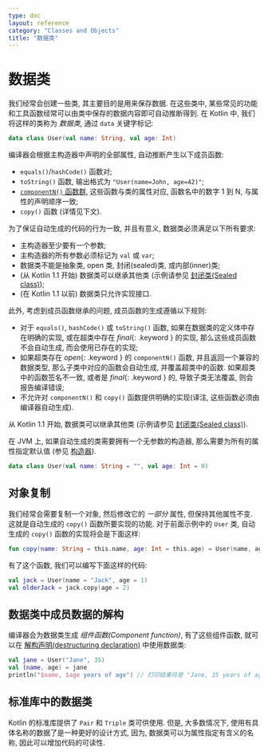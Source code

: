 ```yaml
---
type: doc
layout: reference
category: "Classes and Objects"
title: "数据类"
---
```


# 数据类

我们经常会创建一些类, 其主要目的是用来保存数据. 在这些类中, 某些常见的功能和工具函数经常可以由类中保存的数据内容即可自动推断得到. 在 Kotlin 中, 我们将这样的类称为 _数据类_, 通过 `data` 关键字标记:

``` kotlin
data class User(val name: String, val age: Int)
```

编译器会根据主构造器中声明的全部属性, 自动推断产生以下成员函数:

  * `equals()`/`hashCode()` 函数对;
  * `toString()` 函数, 输出格式为 `"User(name=John, age=42)"`;
  * [`componentN()` 函数群](multi-declarations.html), 这些函数与类的属性对应, 函数名中的数字 1 到 N, 与属性的声明顺序一致;
  * `copy()` 函数 (详情见下文).

为了保证自动生成的代码的行为一致, 并且有意义, 数据类必须满足以下所有要求:

  * 主构造器至少要有一个参数;
  * 主构造器的所有参数必须标记为 `val` 或 `var`;
  * 数据类不能是抽象类, open 类, 封闭(sealed)类, 或内部(inner)类;
  * (从 Kotlin 1.1 开始) 数据类可以继承其他类 (示例请参见 [封闭类(Sealed class)](sealed-classes.html#sealed-classes-and-data-classes));
  * (在 Kotlin 1.1 以前) 数据类只允许实现接口.

此外, 考虑到成员函数继承的问题, 成员函数的生成遵循以下规则:

  * 对于 `equals()`, `hashCode()` 或 `toString()` 函数, 如果在数据类的定义体中存在明确的实现, 或在超类中存在 *final*{: .keyword } 的实现, 那么这些成员函数不会自动生成, 而会使用已存在的实现;
  * 如果超类存在 *open*{: .keyword } 的 `componentN()` 函数, 并且返回一个兼容的数据类型, 那么子类中对应的函数会自动生成, 并覆盖超类中的函数. 如果超类中的函数签名不一致, 或者是 *final*{: .keyword } 的, 导致子类无法覆盖, 则会报告编译错误;
  * 不允许对 `componentN()` 和 `copy()` 函数提供明确的实现(译注, 这些函数必须由编译器自动生成).

从 Kotlin 1.1 开始, 数据类可以继承其他类 (示例请参见 [封闭类(Sealed class)](sealed-classes.html)).

在 JVM 上, 如果自动生成的类需要拥有一个无参数的构造器, 那么需要为所有的属性指定默认值
(参见 [构造器](classes.html#constructors)).

``` kotlin
data class User(val name: String = "", val age: Int = 0)
```

## 对象复制

我们经常会需要复制一个对象, 然后修改它的 _一部分_ 属性, 但保持其他属性不变.
这就是自动生成的 `copy()` 函数所要实现的功能. 对于前面示例中的 `User` 类, 自动生成的 `copy()` 函数的实现将会是下面这样:

``` kotlin
fun copy(name: String = this.name, age: Int = this.age) = User(name, age)     
```     

有了这个函数, 我们可以编写下面这样的代码:

``` kotlin
val jack = User(name = "Jack", age = 1)
val olderJack = jack.copy(age = 2)
```

## 数据类中成员数据的解构

编译器会为数据类生成 _组件函数(Component function)_, 有了这些组件函数, 就可以在 [解构声明(destructuring declaration)](multi-declarations.html) 中使用数据类:

``` kotlin
val jane = User("Jane", 35)
val (name, age) = jane
println("$name, $age years of age") // 打印结果将是 "Jane, 35 years of age"
```

## 标准库中的数据类

Kotlin 的标准库提供了 `Pair` 和 `Triple` 类可供使用. 但是, 大多数情况下, 使用有具体名称的数据了是一种更好的设计方式, 因为, 数据类可以为属性指定有含义的名称, 因此可以增加代码的可读性.
